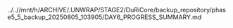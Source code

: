 ../..//mnt/h/ARCHIVE/.UNWRAP/STAGE2/DuRiCore/backup_repository/phase5_5_backup_20250805_103905/DAY6_PROGRESS_SUMMARY.md